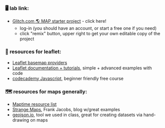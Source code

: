 ### 🖥️ lab link:
- [Glitch.com 🌎 MAP starter project](https://glitch.com/edit/#!/maps-leaflet-playground) - click here!
  - log-in (you should have an account, or start a free one if you need) 
  - click "remix" button, upper right to get your own editable copy of the project

### 🤖 resources for leaflet:
- [Leaflet basemap providers](http://leaflet-extras.github.io/leaflet-providers/preview/index.html)
- [Leaflet documentation + tutorials](https://leafletjs.com/), simple + advanced examples with code
- [codecademy Javascript](https://www.codecademy.com/learn/introduction-to-javascript), beginner friendly free course

### 🗺️ resources for maps generally:
- [Maptime resource list](https://maptime.io/lessons-resources/)
- [Strange Maps](https://bigthink.com/strange-maps/), Frank Jacobs, blog w/great examples
- [geojson.io](https://geojson.io), tool we used in class, great for creating datasets via hand-drawing on maps



